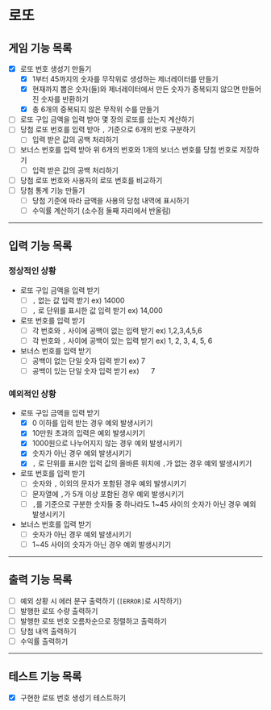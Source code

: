# 로또

## 게임 기능 목록

- [x] 로또 번호 생성기 만들기
    - [x] 1부터 45까지의 숫자를 무작위로 생성하는 제너레이터를 만들기
    - [x] 현재까지 뽑은 숫자(들)와 제너레이터에서 만든 숫자가 중복되지 않으면 만들어진 숫자를 반환하기
    - [x] 총 6개의 중복되지 않은 무작위 수를 만들기
- [ ] 로또 구입 금액을 입력 받아 몇 장의 로또를 샀는지 계산하기
- [ ] 당첨 로또 번호를 입력 받아 `,` 기준으로 6개의 번호 구분하기
    - [ ] 입력 받은 값의 공백 처리하기
- [ ] 보너스 번호를 입력 받아 위 6개의 번호와 1개의 보너스 번호를 당첨 번호로 저장하기
    - [ ] 입력 받은 값의 공백 처리하기
- [ ] 당첨 로또 번호와 사용자의 로또 번호를 비교하기
- [ ] 당첨 통계 기능 만들기
    - [ ] 당첨 기준에 따라 금액을 사용의 당첨 내역에 표시하기
    - [ ] 수익률 계산하기 (소수점 둘째 자리에서 반올림)

---

## 입력 기능 목록

### 정상적인 상황

- 로또 구입 금액을 입력 받기
    - [ ] `,` 없는 값 입력 받기 ex) 14000
    - [ ] `,` 로 단위를 표시한 값 입력 받기 ex) 14,000
- 로또 번호를 입력 받기
    - [ ] 각 번호와 `,` 사이에 공백이 없는 입력 받기 ex) 1,2,3,4,5,6
    - [ ] 각 번호와 `,` 사이에 공백이 있는 입력 받기 ex) 1, 2, 3, 4, 5, 6
- 보너스 번호를 입력 받기
    - [ ] 공백이 없는 단일 숫자 입력 받기 ex) 7
    - [ ] 공백이 있는 단일 숫자 입력 받기 ex)&nbsp;&nbsp;&nbsp;&nbsp;&nbsp;&nbsp;7

### 예외적인 상황

- 로또 구입 금액을 입력 받기
    - [x] 0 이하를 입력 받는 경우 예외 발생시키기
    - [x] 10만원 초과의 입력은 예외 발생시키기
    - [x] 1000원으로 나누어지지 않는 경우 예외 발생시키기
    - [x] 숫자가 아닌 경우 예외 발생시키기
    - [x] `,` 로 단위를 표시한 입력 값의 올바른 위치에 `,`가 없는 경우 예외 발생시키기
- 로또 번호를 입력 받기
    - [ ] 숫자와 `,` 이외의 문자가 포함된 경우 예외 발생시키기
    - [ ] 문자열에 `,`가 5개 이상 포함된 경우 예외 발생시키기
    - [ ] `,`를 기준으로 구분한 숫자들 중 하나라도 1~45 사이의 숫자가 아닌 경우 예외 발생시키기
- 보너스 번호를 입력 받기
    - [ ] 숫자가 아닌 경우 예외 발생시키기
    - [ ] 1~45 사이의 숫자가 아닌 경우 예외 발생시키기

---

## 출력 기능 목록

- [ ] 예외 상황 시 에러 문구 출력하기 (`[ERROR]`로 시작하기)
- [ ] 발행한 로또 수량 출력하기
- [ ] 발행한 로또 번호 오름차순으로 정렬하고 출력하기
- [ ] 당첨 내역 출력하기
- [ ] 수익률 출력하기

---

## 테스트 기능 목록

- [x] 구현한 로또 번호 생성기 테스트하기